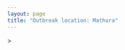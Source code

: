 ```yaml
---
layout: page
title: "Outbreak location: Mathura"
---
```

<div id="mapid">
<script src="https://buda-magenta.github.io/hazard_map/load_map.js"></script>
><script>
var marker_outbreak = L.marker([27.633333, 77.583333],{"autoPan": true}).addTo(map); marker_outbreak.bindTooltip("Mathura").openTooltip();

var circle_1 = L.circle([25.954628, 83.647350], {"pane": "markerPane", "color": "red", "fill": true, "fillOpacity": 0.2, "fillRule": "evenodd", "lineCap": "round", "lineJoin": "round", "opacity": 1.0, "radius": 222823, "stroke": true, "weight": 2}).addTo(map);
circle_1.bindTooltip("Maunath Bhanjan<br>rank: 1<br>hazard index: 0.055706")

var circle_2 = L.circle([28.651718, 77.221939], {"pane": "markerPane", "color": "red", "fill": true, "fillOpacity": 0.2, "fillRule": "evenodd", "lineCap": "round", "lineJoin": "round", "opacity": 1.0, "radius": 168602, "stroke": true, "weight": 2}).addTo(map);
circle_2.bindTooltip("Delhi<br>rank: 2<br>hazard index: 0.042151")

var circle_3 = L.circle([27.639077, 76.614452], {"pane": "markerPane", "color": "red", "fill": true, "fillOpacity": 0.2, "fillRule": "evenodd", "lineCap": "round", "lineJoin": "round", "opacity": 1.0, "radius": 151193, "stroke": true, "weight": 2}).addTo(map);
circle_3.bindTooltip("Alwar<br>rank: 3<br>hazard index: 0.037798")

var circle_4 = L.circle([26.915458, 75.818982], {"pane": "markerPane", "color": "red", "fill": true, "fillOpacity": 0.2, "fillRule": "evenodd", "lineCap": "round", "lineJoin": "round", "opacity": 1.0, "radius": 109196, "stroke": true, "weight": 2}).addTo(map);
circle_4.bindTooltip("Jaipur<br>rank: 4<br>hazard index: 0.027299")

var circle_5 = L.circle([27.573243, 78.111739], {"pane": "markerPane", "color": "red", "fill": true, "fillOpacity": 0.2, "fillRule": "evenodd", "lineCap": "round", "lineJoin": "round", "opacity": 1.0, "radius": 99283, "stroke": true, "weight": 2}).addTo(map);
circle_5.bindTooltip("Hathras<br>rank: 5<br>hazard index: 0.024821")

var circle_6 = L.circle([27.265212, 77.369126], {"pane": "markerPane", "color": "red", "fill": true, "fillOpacity": 0.2, "fillRule": "evenodd", "lineCap": "round", "lineJoin": "round", "opacity": 1.0, "radius": 75649, "stroke": true, "weight": 2}).addTo(map);
circle_6.bindTooltip("Bharatpur<br>rank: 6<br>hazard index: 0.018912")

var circle_7 = L.circle([27.175255, 78.009816], {"pane": "markerPane", "color": "red", "fill": true, "fillOpacity": 0.2, "fillRule": "evenodd", "lineCap": "round", "lineJoin": "round", "opacity": 1.0, "radius": 74539, "stroke": true, "weight": 2}).addTo(map);
circle_7.bindTooltip("Agra<br>rank: 7<br>hazard index: 0.018635")

var circle_8 = L.circle([27.883846, 78.634890], {"pane": "markerPane", "color": "red", "fill": true, "fillOpacity": 0.2, "fillRule": "evenodd", "lineCap": "round", "lineJoin": "round", "opacity": 1.0, "radius": 73134, "stroke": true, "weight": 2}).addTo(map);
circle_8.bindTooltip("Kasganj<br>rank: 8<br>hazard index: 0.018284")

var circle_9 = L.circle([25.335649, 83.007629], {"pane": "markerPane", "color": "red", "fill": true, "fillOpacity": 0.2, "fillRule": "evenodd", "lineCap": "round", "lineJoin": "round", "opacity": 1.0, "radius": 43121, "stroke": true, "weight": 2}).addTo(map);
circle_9.bindTooltip("Varanasi<br>rank: 9<br>hazard index: 0.010780")

var circle_10 = L.circle([26.022697, 83.028873], {"pane": "markerPane", "color": "red", "fill": true, "fillOpacity": 0.2, "fillRule": "evenodd", "lineCap": "round", "lineJoin": "round", "opacity": 1.0, "radius": 39490, "stroke": true, "weight": 2}).addTo(map);
circle_10.bindTooltip("Azamgarh<br>rank: 10<br>hazard index: 0.009873")

var circle_11 = L.circle([26.460914, 80.321759], {"pane": "markerPane", "color": "red", "fill": true, "fillOpacity": 0.2, "fillRule": "evenodd", "lineCap": "round", "lineJoin": "round", "opacity": 1.0, "radius": 34215, "stroke": true, "weight": 2}).addTo(map);
circle_11.bindTooltip("Kanpur<br>rank: 11<br>hazard index: 0.008554")

var circle_12 = L.circle([25.196826, 76.000893], {"pane": "markerPane", "color": "red", "fill": true, "fillOpacity": 0.2, "fillRule": "evenodd", "lineCap": "round", "lineJoin": "round", "opacity": 1.0, "radius": 29018, "stroke": true, "weight": 2}).addTo(map);
circle_12.bindTooltip("Kota<br>rank: 12<br>hazard index: 0.007255")

var circle_13 = L.circle([26.671329, 83.364583], {"pane": "markerPane", "color": "red", "fill": true, "fillOpacity": 0.2, "fillRule": "evenodd", "lineCap": "round", "lineJoin": "round", "opacity": 1.0, "radius": 26472, "stroke": true, "weight": 2}).addTo(map);
circle_13.bindTooltip("Gorakhpur<br>rank: 13<br>hazard index: 0.006618")

var circle_14 = L.circle([28.793170, 76.139128], {"pane": "markerPane", "color": "red", "fill": true, "fillOpacity": 0.2, "fillRule": "evenodd", "lineCap": "round", "lineJoin": "round", "opacity": 1.0, "radius": 25066, "stroke": true, "weight": 2}).addTo(map);
circle_14.bindTooltip("Bhiwani<br>rank: 14<br>hazard index: 0.006267")

var circle_15 = L.circle([25.531031, 78.652689], {"pane": "markerPane", "color": "red", "fill": true, "fillOpacity": 0.2, "fillRule": "evenodd", "lineCap": "round", "lineJoin": "round", "opacity": 1.0, "radius": 24349, "stroke": true, "weight": 2}).addTo(map);
circle_15.bindTooltip("Jhansi<br>rank: 15<br>hazard index: 0.006087")

var circle_16 = L.circle([28.195647, 76.616518], {"pane": "markerPane", "color": "red", "fill": true, "fillOpacity": 0.2, "fillRule": "evenodd", "lineCap": "round", "lineJoin": "round", "opacity": 1.0, "radius": 18080, "stroke": true, "weight": 2}).addTo(map);
circle_16.bindTooltip("Rewari<br>rank: 16<br>hazard index: 0.004520")

var circle_17 = L.circle([26.838100, 80.934600], {"pane": "markerPane", "color": "red", "fill": true, "fillOpacity": 0.2, "fillRule": "evenodd", "lineCap": "round", "lineJoin": "round", "opacity": 1.0, "radius": 15234, "stroke": true, "weight": 2}).addTo(map);
circle_17.bindTooltip("Lucknow<br>rank: 17<br>hazard index: 0.003809")

var circle_18 = L.circle([28.402979, 77.310384], {"pane": "markerPane", "color": "red", "fill": true, "fillOpacity": 0.2, "fillRule": "evenodd", "lineCap": "round", "lineJoin": "round", "opacity": 1.0, "radius": 15121, "stroke": true, "weight": 2}).addTo(map);
circle_18.bindTooltip("Faridabad<br>rank: 18<br>hazard index: 0.003780")

var circle_19 = L.circle([26.203725, 78.157363], {"pane": "markerPane", "color": "red", "fill": true, "fillOpacity": 0.2, "fillRule": "evenodd", "lineCap": "round", "lineJoin": "round", "opacity": 1.0, "radius": 13765, "stroke": true, "weight": 2}).addTo(map);
circle_19.bindTooltip("Gwalior<br>rank: 19<br>hazard index: 0.003441")

var circle_20 = L.circle([26.732501, 77.036312], {"pane": "markerPane", "color": "red", "fill": true, "fillOpacity": 0.2, "fillRule": "evenodd", "lineCap": "round", "lineJoin": "round", "opacity": 1.0, "radius": 13758, "stroke": true, "weight": 2}).addTo(map);
circle_20.bindTooltip("Hindaun<br>rank: 20<br>hazard index: 0.003440")

var circle_21 = L.circle([26.229141, 76.304533], {"pane": "markerPane", "color": "red", "fill": true, "fillOpacity": 0.2, "fillRule": "evenodd", "lineCap": "round", "lineJoin": "round", "opacity": 1.0, "radius": 13670, "stroke": true, "weight": 2}).addTo(map);
circle_21.bindTooltip("Sawai Madhopur<br>rank: 21<br>hazard index: 0.003418")

var circle_22 = L.circle([19.794750, 75.077922], {"pane": "markerPane", "color": "red", "fill": true, "fillOpacity": 0.2, "fillRule": "evenodd", "lineCap": "round", "lineJoin": "round", "opacity": 1.0, "radius": 13319, "stroke": true, "weight": 2}).addTo(map);
circle_22.bindTooltip("Gangapur<br>rank: 22<br>hazard index: 0.003330")

var circle_23 = L.circle([29.000653, 77.768229], {"pane": "markerPane", "color": "red", "fill": true, "fillOpacity": 0.2, "fillRule": "evenodd", "lineCap": "round", "lineJoin": "round", "opacity": 1.0, "radius": 11970, "stroke": true, "weight": 2}).addTo(map);
circle_23.bindTooltip("Meerut<br>rank: 23<br>hazard index: 0.002993")

var circle_24 = L.circle([25.877933, 84.119959], {"pane": "markerPane", "color": "red", "fill": true, "fillOpacity": 0.2, "fillRule": "evenodd", "lineCap": "round", "lineJoin": "round", "opacity": 1.0, "radius": 11222, "stroke": true, "weight": 2}).addTo(map);
circle_24.bindTooltip("Ballia<br>rank: 24<br>hazard index: 0.002806")

var circle_25 = L.circle([25.773344, 84.784977], {"pane": "markerPane", "color": "red", "fill": true, "fillOpacity": 0.2, "fillRule": "evenodd", "lineCap": "round", "lineJoin": "round", "opacity": 1.0, "radius": 10507, "stroke": true, "weight": 2}).addTo(map);
circle_25.bindTooltip("Chapra<br>rank: 25<br>hazard index: 0.002627")

var circle_26 = L.circle([27.437194, 79.489129], {"pane": "markerPane", "color": "red", "fill": true, "fillOpacity": 0.2, "fillRule": "evenodd", "lineCap": "round", "lineJoin": "round", "opacity": 1.0, "radius": 8785, "stroke": true, "weight": 2}).addTo(map);
circle_26.bindTooltip("Farrukhabad<br>rank: 26<br>hazard index: 0.002196")

var circle_27 = L.circle([28.863842, 78.805778], {"pane": "markerPane", "color": "red", "fill": true, "fillOpacity": 0.2, "fillRule": "evenodd", "lineCap": "round", "lineJoin": "round", "opacity": 1.0, "radius": 7594, "stroke": true, "weight": 2}).addTo(map);
circle_27.bindTooltip("Moradabad<br>rank: 27<br>hazard index: 0.001899")

var circle_28 = L.circle([28.428262, 77.002700], {"pane": "markerPane", "color": "red", "fill": true, "fillOpacity": 0.2, "fillRule": "evenodd", "lineCap": "round", "lineJoin": "round", "opacity": 1.0, "radius": 7473, "stroke": true, "weight": 2}).addTo(map);
circle_28.bindTooltip("Gurgaon<br>rank: 28<br>hazard index: 0.001868")

var circle_29 = L.circle([27.876990, 78.137290], {"pane": "markerPane", "color": "red", "fill": true, "fillOpacity": 0.2, "fillRule": "evenodd", "lineCap": "round", "lineJoin": "round", "opacity": 1.0, "radius": 7437, "stroke": true, "weight": 2}).addTo(map);
circle_29.bindTooltip("Aligarh<br>rank: 29<br>hazard index: 0.001859")

var circle_30 = L.circle([19.075990, 72.877393], {"pane": "markerPane", "color": "red", "fill": true, "fillOpacity": 0.2, "fillRule": "evenodd", "lineCap": "round", "lineJoin": "round", "opacity": 1.0, "radius": 6196, "stroke": true, "weight": 2}).addTo(map);
circle_30.bindTooltip("Mumbai<br>rank: 30<br>hazard index: 0.001549")

var circle_31 = L.circle([28.570784, 77.327107], {"pane": "markerPane", "color": "red", "fill": true, "fillOpacity": 0.2, "fillRule": "evenodd", "lineCap": "round", "lineJoin": "round", "opacity": 1.0, "radius": 5475, "stroke": true, "weight": 2}).addTo(map);
circle_31.bindTooltip("Noida<br>rank: 31<br>hazard index: 0.001369")

var circle_32 = L.circle([27.177366, 78.389912], {"pane": "markerPane", "color": "red", "fill": true, "fillOpacity": 0.2, "fillRule": "evenodd", "lineCap": "round", "lineJoin": "round", "opacity": 1.0, "radius": 5214, "stroke": true, "weight": 2}).addTo(map);
circle_32.bindTooltip("Firozabad<br>rank: 32<br>hazard index: 0.001304")

var circle_33 = L.circle([26.423847, 83.762732], {"pane": "markerPane", "color": "red", "fill": true, "fillOpacity": 0.2, "fillRule": "evenodd", "lineCap": "round", "lineJoin": "round", "opacity": 1.0, "radius": 5085, "stroke": true, "weight": 2}).addTo(map);
circle_33.bindTooltip("Deoria<br>rank: 33<br>hazard index: 0.001271")

var circle_34 = L.circle([26.469100, 74.639000], {"pane": "markerPane", "color": "red", "fill": true, "fillOpacity": 0.2, "fillRule": "evenodd", "lineCap": "round", "lineJoin": "round", "opacity": 1.0, "radius": 5020, "stroke": true, "weight": 2}).addTo(map);
circle_34.bindTooltip("Ajmer<br>rank: 34<br>hazard index: 0.001255")

var circle_35 = L.circle([22.720362, 75.868200], {"pane": "markerPane", "color": "red", "fill": true, "fillOpacity": 0.2, "fillRule": "evenodd", "lineCap": "round", "lineJoin": "round", "opacity": 1.0, "radius": 4967, "stroke": true, "weight": 2}).addTo(map);
circle_35.bindTooltip("Indore<br>rank: 35<br>hazard index: 0.001242")

var circle_36 = L.circle([28.733400, 77.298600], {"pane": "markerPane", "color": "red", "fill": true, "fillOpacity": 0.2, "fillRule": "evenodd", "lineCap": "round", "lineJoin": "round", "opacity": 1.0, "radius": 4366, "stroke": true, "weight": 2}).addTo(map);
circle_36.bindTooltip("Loni<br>rank: 36<br>hazard index: 0.001092")

var circle_37 = L.circle([28.457876, 79.405571], {"pane": "markerPane", "color": "red", "fill": true, "fillOpacity": 0.2, "fillRule": "evenodd", "lineCap": "round", "lineJoin": "round", "opacity": 1.0, "radius": 4220, "stroke": true, "weight": 2}).addTo(map);
circle_37.bindTooltip("Bareilly<br>rank: 37<br>hazard index: 0.001055")

var circle_38 = L.circle([23.258486, 77.401989], {"pane": "markerPane", "color": "red", "fill": true, "fillOpacity": 0.2, "fillRule": "evenodd", "lineCap": "round", "lineJoin": "round", "opacity": 1.0, "radius": 3450, "stroke": true, "weight": 2}).addTo(map);
circle_38.bindTooltip("Bhopal<br>rank: 38<br>hazard index: 0.000863")

var circle_39 = L.circle([26.166667, 77.500000], {"pane": "markerPane", "color": "red", "fill": true, "fillOpacity": 0.2, "fillRule": "evenodd", "lineCap": "round", "lineJoin": "round", "opacity": 1.0, "radius": 3434, "stroke": true, "weight": 2}).addTo(map);
circle_39.bindTooltip("Morena<br>rank: 39<br>hazard index: 0.000859")

var circle_40 = L.circle([26.296772, 73.035143], {"pane": "markerPane", "color": "red", "fill": true, "fillOpacity": 0.2, "fillRule": "evenodd", "lineCap": "round", "lineJoin": "round", "opacity": 1.0, "radius": 3354, "stroke": true, "weight": 2}).addTo(map);
circle_40.bindTooltip("Jodhpur<br>rank: 40<br>hazard index: 0.000839")

var circle_41 = L.circle([28.901090, 76.580193], {"pane": "markerPane", "color": "red", "fill": true, "fillOpacity": 0.2, "fillRule": "evenodd", "lineCap": "round", "lineJoin": "round", "opacity": 1.0, "radius": 3340, "stroke": true, "weight": 2}).addTo(map);
circle_41.bindTooltip("Rohtak<br>rank: 41<br>hazard index: 0.000835")

var circle_42 = L.circle([26.718324, 79.090254], {"pane": "markerPane", "color": "red", "fill": true, "fillOpacity": 0.2, "fillRule": "evenodd", "lineCap": "round", "lineJoin": "round", "opacity": 1.0, "radius": 3268, "stroke": true, "weight": 2}).addTo(map);
circle_42.bindTooltip("Etawah<br>rank: 42<br>hazard index: 0.000817")

var circle_43 = L.circle([26.500000, 78.750000], {"pane": "markerPane", "color": "red", "fill": true, "fillOpacity": 0.2, "fillRule": "evenodd", "lineCap": "round", "lineJoin": "round", "opacity": 1.0, "radius": 3176, "stroke": true, "weight": 2}).addTo(map);
circle_43.bindTooltip("Bhind<br>rank: 43<br>hazard index: 0.000794")

var circle_44 = L.circle([29.003314, 77.016732], {"pane": "markerPane", "color": "red", "fill": true, "fillOpacity": 0.2, "fillRule": "evenodd", "lineCap": "round", "lineJoin": "round", "opacity": 1.0, "radius": 2668, "stroke": true, "weight": 2}).addTo(map);
circle_44.bindTooltip("Sonipat<br>rank: 44<br>hazard index: 0.000667")

var circle_45 = L.circle([22.541418, 88.357691], {"pane": "markerPane", "color": "red", "fill": true, "fillOpacity": 0.2, "fillRule": "evenodd", "lineCap": "round", "lineJoin": "round", "opacity": 1.0, "radius": 2448, "stroke": true, "weight": 2}).addTo(map);
circle_45.bindTooltip("Kolkata<br>rank: 45<br>hazard index: 0.000612")

var circle_46 = L.circle([28.740613, 77.835426], {"pane": "markerPane", "color": "red", "fill": true, "fillOpacity": 0.2, "fillRule": "evenodd", "lineCap": "round", "lineJoin": "round", "opacity": 1.0, "radius": 2255, "stroke": true, "weight": 2}).addTo(map);
circle_46.bindTooltip("Hapur<br>rank: 46<br>hazard index: 0.000564")

var circle_47 = L.circle([28.068312, 79.046073], {"pane": "markerPane", "color": "red", "fill": true, "fillOpacity": 0.2, "fillRule": "evenodd", "lineCap": "round", "lineJoin": "round", "opacity": 1.0, "radius": 2211, "stroke": true, "weight": 2}).addTo(map);
circle_47.bindTooltip("Budaun<br>rank: 47<br>hazard index: 0.000553")

var circle_48 = L.circle([26.653396, 77.624206], {"pane": "markerPane", "color": "red", "fill": true, "fillOpacity": 0.2, "fillRule": "evenodd", "lineCap": "round", "lineJoin": "round", "opacity": 1.0, "radius": 2169, "stroke": true, "weight": 2}).addTo(map);
circle_48.bindTooltip("Dhaulpur<br>rank: 48<br>hazard index: 0.000542")

var circle_49 = L.circle([25.438130, 81.833800], {"pane": "markerPane", "color": "red", "fill": true, "fillOpacity": 0.2, "fillRule": "evenodd", "lineCap": "round", "lineJoin": "round", "opacity": 1.0, "radius": 2128, "stroke": true, "weight": 2}).addTo(map);
circle_49.bindTooltip("Allahabad<br>rank: 49<br>hazard index: 0.000532")

var circle_50 = L.circle([25.609324, 85.123525], {"pane": "markerPane", "color": "red", "fill": true, "fillOpacity": 0.2, "fillRule": "evenodd", "lineCap": "round", "lineJoin": "round", "opacity": 1.0, "radius": 1931, "stroke": true, "weight": 2}).addTo(map);
circle_50.bindTooltip("Patna<br>rank: 50<br>hazard index: 0.000483")

var circle_51 = L.circle([28.388861, 77.974798], {"pane": "markerPane", "color": "red", "fill": true, "fillOpacity": 0.2, "fillRule": "evenodd", "lineCap": "round", "lineJoin": "round", "opacity": 1.0, "radius": 1924, "stroke": true, "weight": 2}).addTo(map);
circle_51.bindTooltip("Bulandshahr<br>rank: 51<br>hazard index: 0.000481")

var circle_52 = L.circle([23.021624, 72.579707], {"pane": "markerPane", "color": "red", "fill": true, "fillOpacity": 0.2, "fillRule": "evenodd", "lineCap": "round", "lineJoin": "round", "opacity": 1.0, "radius": 1890, "stroke": true, "weight": 2}).addTo(map);
circle_52.bindTooltip("Ahmedabad<br>rank: 52<br>hazard index: 0.000473")

var circle_53 = L.circle([21.170200, 72.831100], {"pane": "markerPane", "color": "red", "fill": true, "fillOpacity": 0.2, "fillRule": "evenodd", "lineCap": "round", "lineJoin": "round", "opacity": 1.0, "radius": 1867, "stroke": true, "weight": 2}).addTo(map);
circle_53.bindTooltip("Surat<br>rank: 53<br>hazard index: 0.000467")

var circle_54 = L.circle([28.618753, 78.550874], {"pane": "markerPane", "color": "red", "fill": true, "fillOpacity": 0.2, "fillRule": "evenodd", "lineCap": "round", "lineJoin": "round", "opacity": 1.0, "radius": 1866, "stroke": true, "weight": 2}).addTo(map);
circle_54.bindTooltip("Sambhal<br>rank: 54<br>hazard index: 0.000467")

var circle_55 = L.circle([24.578721, 73.686257], {"pane": "markerPane", "color": "red", "fill": true, "fillOpacity": 0.2, "fillRule": "evenodd", "lineCap": "round", "lineJoin": "round", "opacity": 1.0, "radius": 1827, "stroke": true, "weight": 2}).addTo(map);
circle_55.bindTooltip("Udaipur<br>rank: 55<br>hazard index: 0.000457")

var circle_56 = L.circle([28.660965, 76.834676], {"pane": "markerPane", "color": "red", "fill": true, "fillOpacity": 0.2, "fillRule": "evenodd", "lineCap": "round", "lineJoin": "round", "opacity": 1.0, "radius": 1792, "stroke": true, "weight": 2}).addTo(map);
circle_56.bindTooltip("Bahadurgarh<br>rank: 56<br>hazard index: 0.000448")

var circle_57 = L.circle([28.753900, 77.399900], {"pane": "markerPane", "color": "red", "fill": true, "fillOpacity": 0.2, "fillRule": "evenodd", "lineCap": "round", "lineJoin": "round", "opacity": 1.0, "radius": 1766, "stroke": true, "weight": 2}).addTo(map);
circle_57.bindTooltip("Khora<br>rank: 57<br>hazard index: 0.000442")

var circle_58 = L.circle([21.149813, 79.082056], {"pane": "markerPane", "color": "red", "fill": true, "fillOpacity": 0.2, "fillRule": "evenodd", "lineCap": "round", "lineJoin": "round", "opacity": 1.0, "radius": 1669, "stroke": true, "weight": 2}).addTo(map);
circle_58.bindTooltip("Nagpur<br>rank: 58<br>hazard index: 0.000417")

var circle_59 = L.circle([28.923397, 78.488317], {"pane": "markerPane", "color": "red", "fill": true, "fillOpacity": 0.2, "fillRule": "evenodd", "lineCap": "round", "lineJoin": "round", "opacity": 1.0, "radius": 1664, "stroke": true, "weight": 2}).addTo(map);
circle_59.bindTooltip("Amroha<br>rank: 59<br>hazard index: 0.000416")

var circle_60 = L.circle([27.036604, 78.651436], {"pane": "markerPane", "color": "red", "fill": true, "fillOpacity": 0.2, "fillRule": "evenodd", "lineCap": "round", "lineJoin": "round", "opacity": 1.0, "radius": 1640, "stroke": true, "weight": 2}).addTo(map);
circle_60.bindTooltip("Shikohabad<br>rank: 60<br>hazard index: 0.000410")

var circle_61 = L.circle([30.909016, 75.851601], {"pane": "markerPane", "color": "red", "fill": true, "fillOpacity": 0.2, "fillRule": "evenodd", "lineCap": "round", "lineJoin": "round", "opacity": 1.0, "radius": 1523, "stroke": true, "weight": 2}).addTo(map);
circle_61.bindTooltip("Ludhiana<br>rank: 61<br>hazard index: 0.000381")

var circle_62 = L.circle([12.979120, 77.591300], {"pane": "markerPane", "color": "red", "fill": true, "fillOpacity": 0.2, "fillRule": "evenodd", "lineCap": "round", "lineJoin": "round", "opacity": 1.0, "radius": 1523, "stroke": true, "weight": 2}).addTo(map);
circle_62.bindTooltip("Bangalore<br>rank: 62<br>hazard index: 0.000381")

var circle_63 = L.circle([27.209822, 79.048137], {"pane": "markerPane", "color": "red", "fill": true, "fillOpacity": 0.2, "fillRule": "evenodd", "lineCap": "round", "lineJoin": "round", "opacity": 1.0, "radius": 1471, "stroke": true, "weight": 2}).addTo(map);
circle_63.bindTooltip("Mainpuri<br>rank: 63<br>hazard index: 0.000368")

var circle_64 = L.circle([24.917151, 76.696403], {"pane": "markerPane", "color": "red", "fill": true, "fillOpacity": 0.2, "fillRule": "evenodd", "lineCap": "round", "lineJoin": "round", "opacity": 1.0, "radius": 1388, "stroke": true, "weight": 2}).addTo(map);
circle_64.bindTooltip("Baran<br>rank: 64<br>hazard index: 0.000347")

var circle_65 = L.circle([28.176959, 77.373112], {"pane": "markerPane", "color": "red", "fill": true, "fillOpacity": 0.2, "fillRule": "evenodd", "lineCap": "round", "lineJoin": "round", "opacity": 1.0, "radius": 1379, "stroke": true, "weight": 2}).addTo(map);
circle_65.bindTooltip("Palwal<br>rank: 65<br>hazard index: 0.000345")

var circle_66 = L.circle([28.015929, 73.317137], {"pane": "markerPane", "color": "red", "fill": true, "fillOpacity": 0.2, "fillRule": "evenodd", "lineCap": "round", "lineJoin": "round", "opacity": 1.0, "radius": 1369, "stroke": true, "weight": 2}).addTo(map);
circle_66.bindTooltip("Bikaner<br>rank: 66<br>hazard index: 0.000342")

var circle_67 = L.circle([28.651718, 77.221939], {"pane": "markerPane", "color": "red", "fill": true, "fillOpacity": 0.2, "fillRule": "evenodd", "lineCap": "round", "lineJoin": "round", "opacity": 1.0, "radius": 1309, "stroke": true, "weight": 2}).addTo(map);
circle_67.bindTooltip("Dehri<br>rank: 67<br>hazard index: 0.000327")

var circle_68 = L.circle([26.148658, 85.340013], {"pane": "markerPane", "color": "red", "fill": true, "fillOpacity": 0.2, "fillRule": "evenodd", "lineCap": "round", "lineJoin": "round", "opacity": 1.0, "radius": 1258, "stroke": true, "weight": 2}).addTo(map);
circle_68.bindTooltip("Muzaffarpur<br>rank: 68<br>hazard index: 0.000315")

var circle_69 = L.circle([23.174597, 75.785142], {"pane": "markerPane", "color": "red", "fill": true, "fillOpacity": 0.2, "fillRule": "evenodd", "lineCap": "round", "lineJoin": "round", "opacity": 1.0, "radius": 1210, "stroke": true, "weight": 2}).addTo(map);
circle_69.bindTooltip("Ujjain<br>rank: 69<br>hazard index: 0.000303")

var circle_70 = L.circle([25.488773, 74.699613], {"pane": "markerPane", "color": "red", "fill": true, "fillOpacity": 0.2, "fillRule": "evenodd", "lineCap": "round", "lineJoin": "round", "opacity": 1.0, "radius": 1198, "stroke": true, "weight": 2}).addTo(map);
circle_70.bindTooltip("Bhilwara<br>rank: 70<br>hazard index: 0.000300")

var circle_71 = L.circle([28.826162, 77.541656], {"pane": "markerPane", "color": "red", "fill": true, "fillOpacity": 0.2, "fillRule": "evenodd", "lineCap": "round", "lineJoin": "round", "opacity": 1.0, "radius": 1191, "stroke": true, "weight": 2}).addTo(map);
circle_71.bindTooltip("Modinagar<br>rank: 71<br>hazard index: 0.000298")

var circle_72 = L.circle([26.588559, 74.861097], {"pane": "markerPane", "color": "red", "fill": true, "fillOpacity": 0.2, "fillRule": "evenodd", "lineCap": "round", "lineJoin": "round", "opacity": 1.0, "radius": 1182, "stroke": true, "weight": 2}).addTo(map);
circle_72.bindTooltip("Kishangarh<br>rank: 72<br>hazard index: 0.000296")

var circle_73 = L.circle([27.662826, 75.027926], {"pane": "markerPane", "color": "red", "fill": true, "fillOpacity": 0.2, "fillRule": "evenodd", "lineCap": "round", "lineJoin": "round", "opacity": 1.0, "radius": 1169, "stroke": true, "weight": 2}).addTo(map);
circle_73.bindTooltip("Sikar<br>rank: 73<br>hazard index: 0.000292")

var circle_74 = L.circle([29.988077, 77.508130], {"pane": "markerPane", "color": "red", "fill": true, "fillOpacity": 0.2, "fillRule": "evenodd", "lineCap": "round", "lineJoin": "round", "opacity": 1.0, "radius": 1133, "stroke": true, "weight": 2}).addTo(map);
circle_74.bindTooltip("Saharanpur<br>rank: 74<br>hazard index: 0.000283")

var circle_75 = L.circle([28.488378, 78.735249], {"pane": "markerPane", "color": "red", "fill": true, "fillOpacity": 0.2, "fillRule": "evenodd", "lineCap": "round", "lineJoin": "round", "opacity": 1.0, "radius": 1091, "stroke": true, "weight": 2}).addTo(map);
circle_75.bindTooltip("Chandausi<br>rank: 75<br>hazard index: 0.000273")

var circle_76 = L.circle([27.059011, 84.206464], {"pane": "markerPane", "color": "red", "fill": true, "fillOpacity": 0.2, "fillRule": "evenodd", "lineCap": "round", "lineJoin": "round", "opacity": 1.0, "radius": 1078, "stroke": true, "weight": 2}).addTo(map);
circle_76.bindTooltip("Bagaha<br>rank: 76<br>hazard index: 0.000270")

var circle_77 = L.circle([17.388786, 78.461065], {"pane": "markerPane", "color": "red", "fill": true, "fillOpacity": 0.2, "fillRule": "evenodd", "lineCap": "round", "lineJoin": "round", "opacity": 1.0, "radius": 1065, "stroke": true, "weight": 2}).addTo(map);
circle_77.bindTooltip("Hyderabad<br>rank: 77<br>hazard index: 0.000266")

var circle_78 = L.circle([28.205907, 77.875714], {"pane": "markerPane", "color": "red", "fill": true, "fillOpacity": 0.2, "fillRule": "evenodd", "lineCap": "round", "lineJoin": "round", "opacity": 1.0, "radius": 1012, "stroke": true, "weight": 2}).addTo(map);
circle_78.bindTooltip("Khurja<br>rank: 78<br>hazard index: 0.000253")

var circle_79 = L.circle([29.154148, 77.305954], {"pane": "markerPane", "color": "red", "fill": true, "fillOpacity": 0.2, "fillRule": "evenodd", "lineCap": "round", "lineJoin": "round", "opacity": 1.0, "radius": 1006, "stroke": true, "weight": 2}).addTo(map);
circle_79.bindTooltip("Baraut<br>rank: 79<br>hazard index: 0.000252")

var circle_80 = L.circle([29.168807, 75.746110], {"pane": "markerPane", "color": "red", "fill": true, "fillOpacity": 0.2, "fillRule": "evenodd", "lineCap": "round", "lineJoin": "round", "opacity": 1.0, "radius": 1002, "stroke": true, "weight": 2}).addTo(map);
circle_80.bindTooltip("Hisar<br>rank: 80<br>hazard index: 0.000251")

var circle_81 = L.circle([25.280733, 83.125128], {"pane": "markerPane", "color": "red", "fill": true, "fillOpacity": 0.2, "fillRule": "evenodd", "lineCap": "round", "lineJoin": "round", "opacity": 1.0, "radius": 980, "stroke": true, "weight": 2}).addTo(map);
circle_81.bindTooltip("Mughal Sarai<br>rank: 81<br>hazard index: 0.000245")

var circle_82 = L.circle([25.795593, 82.488341], {"pane": "markerPane", "color": "red", "fill": true, "fillOpacity": 0.2, "fillRule": "evenodd", "lineCap": "round", "lineJoin": "round", "opacity": 1.0, "radius": 957, "stroke": true, "weight": 2}).addTo(map);
circle_82.bindTooltip("Jaunpur<br>rank: 82<br>hazard index: 0.000239")

var circle_83 = L.circle([13.083694, 80.270186], {"pane": "markerPane", "color": "red", "fill": true, "fillOpacity": 0.2, "fillRule": "evenodd", "lineCap": "round", "lineJoin": "round", "opacity": 1.0, "radius": 928, "stroke": true, "weight": 2}).addTo(map);
circle_83.bindTooltip("Chennai<br>rank: 83<br>hazard index: 0.000232")

var circle_84 = L.circle([18.521428, 73.854454], {"pane": "markerPane", "color": "red", "fill": true, "fillOpacity": 0.2, "fillRule": "evenodd", "lineCap": "round", "lineJoin": "round", "opacity": 1.0, "radius": 906, "stroke": true, "weight": 2}).addTo(map);
circle_84.bindTooltip("Pune<br>rank: 84<br>hazard index: 0.000227")

var circle_85 = L.circle([30.733442, 76.779714], {"pane": "markerPane", "color": "red", "fill": true, "fillOpacity": 0.2, "fillRule": "evenodd", "lineCap": "round", "lineJoin": "round", "opacity": 1.0, "radius": 898, "stroke": true, "weight": 2}).addTo(map);
circle_85.bindTooltip("Chandigarh<br>rank: 85<br>hazard index: 0.000225")

var circle_86 = L.circle([23.160894, 79.949770], {"pane": "markerPane", "color": "red", "fill": true, "fillOpacity": 0.2, "fillRule": "evenodd", "lineCap": "round", "lineJoin": "round", "opacity": 1.0, "radius": 859, "stroke": true, "weight": 2}).addTo(map);
circle_86.bindTooltip("Jabalpur<br>rank: 86<br>hazard index: 0.000215")

var circle_87 = L.circle([27.733696, 81.477321], {"pane": "markerPane", "color": "red", "fill": true, "fillOpacity": 0.2, "fillRule": "evenodd", "lineCap": "round", "lineJoin": "round", "opacity": 1.0, "radius": 835, "stroke": true, "weight": 2}).addTo(map);
circle_87.bindTooltip("Bahraich<br>rank: 87<br>hazard index: 0.000209")

var circle_88 = L.circle([31.292011, 75.568058], {"pane": "markerPane", "color": "red", "fill": true, "fillOpacity": 0.2, "fillRule": "evenodd", "lineCap": "round", "lineJoin": "round", "opacity": 1.0, "radius": 800, "stroke": true, "weight": 2}).addTo(map);
circle_88.bindTooltip("Jalandhar<br>rank: 88<br>hazard index: 0.000200")

var circle_89 = L.circle([27.985060, 80.753845], {"pane": "markerPane", "color": "red", "fill": true, "fillOpacity": 0.2, "fillRule": "evenodd", "lineCap": "round", "lineJoin": "round", "opacity": 1.0, "radius": 771, "stroke": true, "weight": 2}).addTo(map);
circle_89.bindTooltip("Lakhimpur<br>rank: 89<br>hazard index: 0.000193")

var circle_90 = L.circle([31.634308, 74.873679], {"pane": "markerPane", "color": "red", "fill": true, "fillOpacity": 0.2, "fillRule": "evenodd", "lineCap": "round", "lineJoin": "round", "opacity": 1.0, "radius": 769, "stroke": true, "weight": 2}).addTo(map);
circle_90.bindTooltip("Amritsar<br>rank: 90<br>hazard index: 0.000192")

var circle_91 = L.circle([23.000000, 76.166667], {"pane": "markerPane", "color": "red", "fill": true, "fillOpacity": 0.2, "fillRule": "evenodd", "lineCap": "round", "lineJoin": "round", "opacity": 1.0, "radius": 733, "stroke": true, "weight": 2}).addTo(map);
circle_91.bindTooltip("Dewas<br>rank: 91<br>hazard index: 0.000183")

var circle_92 = L.circle([26.131004, 84.391257], {"pane": "markerPane", "color": "red", "fill": true, "fillOpacity": 0.2, "fillRule": "evenodd", "lineCap": "round", "lineJoin": "round", "opacity": 1.0, "radius": 722, "stroke": true, "weight": 2}).addTo(map);
circle_92.bindTooltip("Siwan<br>rank: 92<br>hazard index: 0.000181")

var circle_93 = L.circle([25.720581, 85.255560], {"pane": "markerPane", "color": "red", "fill": true, "fillOpacity": 0.2, "fillRule": "evenodd", "lineCap": "round", "lineJoin": "round", "opacity": 1.0, "radius": 713, "stroke": true, "weight": 2}).addTo(map);
circle_93.bindTooltip("Hajipur<br>rank: 93<br>hazard index: 0.000178")

var circle_94 = L.circle([26.122147, 75.663754], {"pane": "markerPane", "color": "red", "fill": true, "fillOpacity": 0.2, "fillRule": "evenodd", "lineCap": "round", "lineJoin": "round", "opacity": 1.0, "radius": 710, "stroke": true, "weight": 2}).addTo(map);
circle_94.bindTooltip("Tonk<br>rank: 94<br>hazard index: 0.000178")

var circle_95 = L.circle([29.391275, 76.977167], {"pane": "markerPane", "color": "red", "fill": true, "fillOpacity": 0.2, "fillRule": "evenodd", "lineCap": "round", "lineJoin": "round", "opacity": 1.0, "radius": 708, "stroke": true, "weight": 2}).addTo(map);
circle_95.bindTooltip("Panipat<br>rank: 95<br>hazard index: 0.000177")

var circle_96 = L.circle([22.297314, 73.194257], {"pane": "markerPane", "color": "red", "fill": true, "fillOpacity": 0.2, "fillRule": "evenodd", "lineCap": "round", "lineJoin": "round", "opacity": 1.0, "radius": 697, "stroke": true, "weight": 2}).addTo(map);
circle_96.bindTooltip("Vadodara<br>rank: 96<br>hazard index: 0.000174")

var circle_97 = L.circle([24.935635, 82.647701], {"pane": "markerPane", "color": "red", "fill": true, "fillOpacity": 0.2, "fillRule": "evenodd", "lineCap": "round", "lineJoin": "round", "opacity": 1.0, "radius": 680, "stroke": true, "weight": 2}).addTo(map);
circle_97.bindTooltip("Mirzapur<br>rank: 97<br>hazard index: 0.000170")

var circle_98 = L.circle([29.301826, 76.338471], {"pane": "markerPane", "color": "red", "fill": true, "fillOpacity": 0.2, "fillRule": "evenodd", "lineCap": "round", "lineJoin": "round", "opacity": 1.0, "radius": 549, "stroke": true, "weight": 2}).addTo(map);
circle_98.bindTooltip("Jind<br>rank: 98<br>hazard index: 0.000137")

var circle_99 = L.circle([29.211757, 78.961731], {"pane": "markerPane", "color": "red", "fill": true, "fillOpacity": 0.2, "fillRule": "evenodd", "lineCap": "round", "lineJoin": "round", "opacity": 1.0, "radius": 545, "stroke": true, "weight": 2}).addTo(map);
circle_99.bindTooltip("Kashipur<br>rank: 99<br>hazard index: 0.000136")

var circle_100 = L.circle([15.398403, 73.812918], {"pane": "markerPane", "color": "red", "fill": true, "fillOpacity": 0.2, "fillRule": "evenodd", "lineCap": "round", "lineJoin": "round", "opacity": 1.0, "radius": 540, "stroke": true, "weight": 2}).addTo(map);
circle_100.bindTooltip("Vasco Da Gama<br>rank: 100<br>hazard index: 0.000135")
</script>
</div>